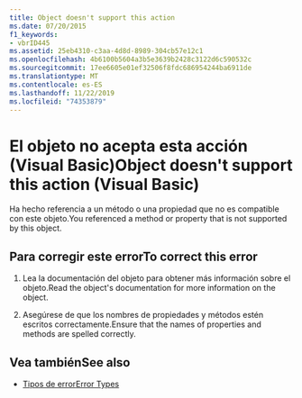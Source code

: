 ```yaml
---
title: Object doesn't support this action
ms.date: 07/20/2015
f1_keywords:
- vbrID445
ms.assetid: 25eb4310-c3aa-4d8d-8989-304cb57e12c1
ms.openlocfilehash: 4b6100b5604a3b5e3639b2428c3122d6c590532c
ms.sourcegitcommit: 17ee6605e01ef32506f8fdc686954244ba6911de
ms.translationtype: MT
ms.contentlocale: es-ES
ms.lasthandoff: 11/22/2019
ms.locfileid: "74353879"
---
```

# <a name="object-doesnt-support-this-action-visual-basic"></a><span data-ttu-id="8d18b-102">El objeto no acepta esta acción (Visual Basic)</span><span class="sxs-lookup"><span data-stu-id="8d18b-102">Object doesn't support this action (Visual Basic)</span></span>
<span data-ttu-id="8d18b-103">Ha hecho referencia a un método o una propiedad que no es compatible con este objeto.</span><span class="sxs-lookup"><span data-stu-id="8d18b-103">You referenced a method or property that is not supported by this object.</span></span>  
  
## <a name="to-correct-this-error"></a><span data-ttu-id="8d18b-104">Para corregir este error</span><span class="sxs-lookup"><span data-stu-id="8d18b-104">To correct this error</span></span>  
  
1. <span data-ttu-id="8d18b-105">Lea la documentación del objeto para obtener más información sobre el objeto.</span><span class="sxs-lookup"><span data-stu-id="8d18b-105">Read the object's documentation for more information on the object.</span></span>  
  
2. <span data-ttu-id="8d18b-106">Asegúrese de que los nombres de propiedades y métodos estén escritos correctamente.</span><span class="sxs-lookup"><span data-stu-id="8d18b-106">Ensure that the names of properties and methods are spelled correctly.</span></span>  
  
## <a name="see-also"></a><span data-ttu-id="8d18b-107">Vea también</span><span class="sxs-lookup"><span data-stu-id="8d18b-107">See also</span></span>

- [<span data-ttu-id="8d18b-108">Tipos de error</span><span class="sxs-lookup"><span data-stu-id="8d18b-108">Error Types</span></span>](../../visual-basic/programming-guide/language-features/error-types.md)
